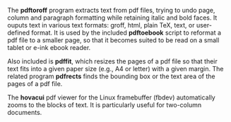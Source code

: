 The **pdftoroff** program extracts text from pdf files, trying to undo page,
column and paragraph formatting while retaining italic and bold faces. It
ouputs text in various text formats: groff, html, plain TeX, text, or
user-defined format. It is used by the included **pdftoebook** script to
reformat a pdf file to a smaller page, so that it becomes suited to be read on
a small tablet or e-ink ebook reader.

Also included is **pdffit**, which resizes the pages of a pdf file so that
their text fits into a given paper size (e.g., A4 or letter) with a given
margin. The related program **pdfrects** finds the bounding box or the text
area of the pages of a pdf file.

The **hovacui** pdf viewer for the Linux framebuffer (fbdev) automatically
zooms to the blocks of text. It is particularly useful for two-column
documents.


